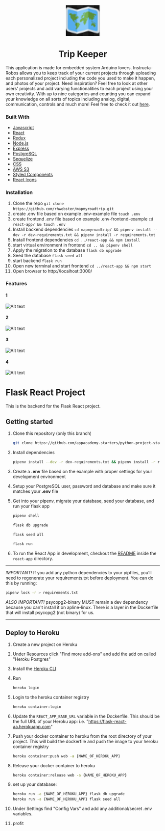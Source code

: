 <br />
<p align="center">
  <a href="https://map-my-road-trip.herokuapp.com/login">
    <img src="https://raw.githubusercontent.com/rhwebster/mapmyroadtrip/main/react-app/public/images/map.png"  alt="Logo" width="auto" height="100">
  </a>
  
<h1 align="center"> Trip Keeper </h1>

This application is made for embedded system Arduino lovers. Instructa-Robos allows you to keep track of your current projects through uploading each personalized project including the code you used to make it happen, and photos of your project. Need inspiration? Feel free to look at other users' projects and add varying functionalities to each project using your own creativity. With up to nine categories and counting you can expand your knowledge on all sorts of topics including analog, digital, communication, controls and much more! Feel free to check it out [here](https://map-my-road-trip.herokuapp.com/login).

### Built With

* [Javascript](https://developer.mozilla.org/en-US/docs/Web/JavaScript)
* [React](https://reactjs.org/)
* [Redux](https://redux.js.org/)
* [Node.js](https://nodejs.org/en/)
* [Express](https://expressjs.com/)
* [PostgreSQL](https://www.postgresql.org/)
* [Sequelize](https://sequelize.org/)
* [CSS](https://developer.mozilla.org/en-US/docs/Web/CSS)
* [AWS S3](https://docs.aws.amazon.com/s3/index.html?nc2=h_ql_doc_s3)
* [Styled Components](https://styled-components.com/)
* [React Icons](https://react-icons.github.io/react-icons/)

### Installation

1. Clone the repo `git clone https://github.com/rhwebster/mapmyroadtrip.git`
2. create .env file based on example .env-example file `touch .env`
3. create frontend .env file based on example .env-frontend-example `cd react-app/ && touch .env`
4. Install backend dependencies `cd mapmyroadtrip/ && pipenv install --dev -r dev-requirements.txt && pipenv install -r requirements.txt`
5. Install frontend dependencies `cd ../react-app && npm install`
6. start virtual environment in frontend `cd .. && pipenv shell`
7. Apply the migration to the database `flask db upgrade`
8. Seed the database `flask seed all`
9. start backend `flask run`
10. Open new terminal and start frontend `cd ../react-app && npm start`
11. Open browser to http://localhost:3000/

### Features
#### 1
![Alt text]()

#### 2  
![Alt text](g)

#### 3
![Alt text]()

#### 4
![Alt text]()



# Flask React Project

This is the backend for the Flask React project.

## Getting started

1. Clone this repository (only this branch)

   ```bash
   git clone https://github.com/appacademy-starters/python-project-starter.git
   ```

2. Install dependencies

      ```bash
      pipenv install --dev -r dev-requirements.txt && pipenv install -r requirements.txt
      ```

3. Create a **.env** file based on the example with proper settings for your
   development environment
4. Setup your PostgreSQL user, password and database and make sure it matches your **.env** file

5. Get into your pipenv, migrate your database, seed your database, and run your flask app

   ```bash
   pipenv shell
   ```

   ```bash
   flask db upgrade
   ```

   ```bash
   flask seed all
   ```

   ```bash
   flask run
   ```

6. To run the React App in development, checkout the [README](./react-app/README.md) inside the `react-app` directory.

***
*IMPORTANT!*
   If you add any python dependencies to your pipfiles, you'll need to regenerate your requirements.txt before deployment.
   You can do this by running:

   ```bash
   pipenv lock -r > requirements.txt
   ```

*ALSO IMPORTANT!*
   psycopg2-binary MUST remain a dev dependency because you can't install it on apline-linux.
   There is a layer in the Dockerfile that will install psycopg2 (not binary) for us.
***

## Deploy to Heroku

1. Create a new project on Heroku
2. Under Resources click "Find more add-ons" and add the add on called "Heroku Postgres"
3. Install the [Heroku CLI](https://devcenter.heroku.com/articles/heroku-command-line)
4. Run

   ```bash
   heroku login
   ```

5. Login to the heroku container registry

   ```bash
   heroku container:login
   ```

6. Update the `REACT_APP_BASE_URL` variable in the Dockerfile.
   This should be the full URL of your Heroku app: i.e. "https://flask-react-aa.herokuapp.com"
7. Push your docker container to heroku from the root directory of your project.
   This will build the dockerfile and push the image to your heroku container registry

   ```bash
   heroku container:push web -a {NAME_OF_HEROKU_APP}
   ```

8. Release your docker container to heroku

   ```bash
   heroku container:release web -a {NAME_OF_HEROKU_APP}
   ```

9. set up your database:

   ```bash
   heroku run -a {NAME_OF_HEROKU_APP} flask db upgrade
   heroku run -a {NAME_OF_HEROKU_APP} flask seed all
   ```

10. Under Settings find "Config Vars" and add any additional/secret .env variables.

11. profit
